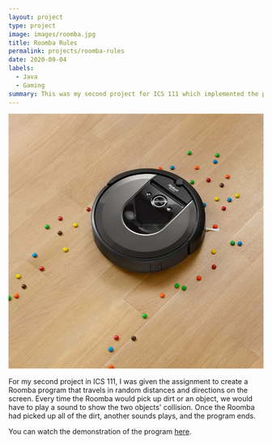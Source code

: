 ```yaml
---
layout: project
type: project
image: images/roomba.jpg
title: Roomba Rules
permalink: projects/roomba-rules
date: 2020-09-04
labels:
  - Java
  - Gaming
summary: This was my second project for ICS 111 which implemented the properties of Object Oriented Progamming.
---
```


<img class="ui medium right floated rounded image" src="/images/roomba.jpg">

For my second project in ICS 111, I was given the assignment to create a Roomba program that travels in random distances and directions on the screen. Every time the Roomba would pick up dirt or an object, we would have to play a sound to show the two objects' collision. Once the Roomba had picked up all of the dirt, another sounds plays, and the program ends.

You can watch the demonstration of the program [here](https://youtu.be/SMOFSVkY4qE).